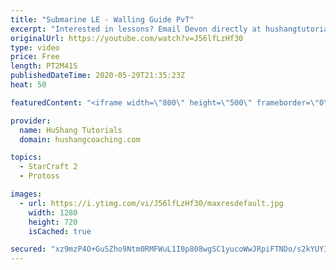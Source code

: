 ```yaml
---
title: "Submarine LE - Walling Guide PvT"
excerpt: "Interested in lessons? Email Devon directly at hushangtutorials@outlook.com ------------------------------------------------------------------------------------------------------- Want to support HuShang Tutorials directly? Patreon is a website where you can contribute a monthly donation that will help"
originalUrl: https://youtube.com/watch?v=J56lfLzHf30
type: video
price: Free
length: PT2M41S
publishedDateTime: 2020-05-29T21:35:23Z
heat: 50

featuredContent: "<iframe width=\"800\" height=\"500\" frameborder=\"0\" src=\"https://www.youtube.com/embed/J56lfLzHf30\" allow=\"accelerometer; autoplay; encrypted-media; gyroscope; picture-in-picture\" allowfullscreen></iframe>"

provider:
  name: HuShang Tutorials
  domain: hushangcoaching.com

topics:
  - StarCraft 2
  - Protoss

images:
  - url: https://i.ytimg.com/vi/J56lfLzHf30/maxresdefault.jpg
    width: 1280
    height: 720
    isCached: true

secured: "xz9mzP4O+GuSZho9Ntm0RMFWuL1I0p808wgSC1yucoWwJRpiFTNDo/s2kYUYIto79S4gWIHWNEIo5FcBNk2ADVc/5NUz8A2ThYyxLO/jPkl5qhAj3dTp/gR5MyW/eGNojge4Roak1EnbBZ63Vfsozv8rC1c602ISe1C6MXFEkZ12dLlWkVoq/SSkuRZf9cWJrefADfE6UTYlqnPbS/4LjyQorQoTBffZdgen6qkuEPxTXYRLb1CQgoExfXeQHWDFcXbe9GxNppqEzjgVzl4FjF4P6n+fKGz1lotfvZ/jMbyCyHCgSHGPPE+Zd9xFIUUnC5pvR/zVNsrzrobImCBSF5Sc6PtkylZ6xrdttnm3ev5lmzxLGsEBtHa3DmfhZo7sJObYAQ4YN0qU856OdLcBi42Yhl9RbhVLs6V1nCaB5ho=;is+6c6s7JDoe/7Tl8Aq+wg=="
---
```


